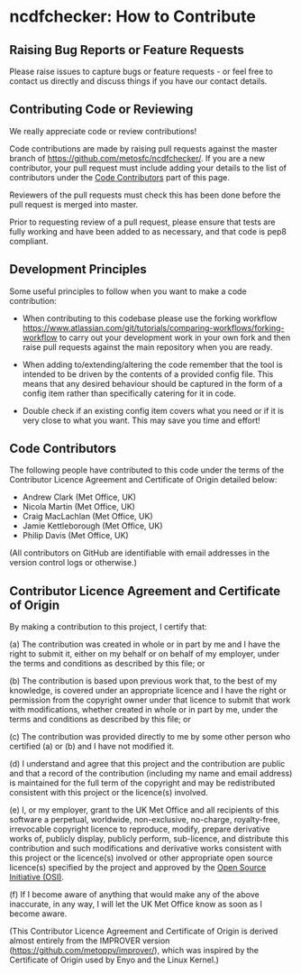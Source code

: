 # ncdfchecker: How to Contribute


## Raising Bug Reports or Feature Requests

Please raise issues to capture bugs or feature requests - or feel free
to contact us directly and discuss things if you have our contact details.


## Contributing Code or Reviewing

We really appreciate code or review contributions!

Code contributions are made by raising pull requests against the master
branch of https://github.com/metosfc/ncdfchecker/. If you are a new
contributor, your pull request must include adding your details to the list of
contributors under the [Code Contributors](#code-contributors) part of this
page.

Reviewers of the pull requests must check this has been done before the pull
request is merged into master.

Prior to requesting review of a pull request, please ensure that tests are
fully working and have been added to as necessary, and that code is pep8
compliant.

## Development Principles

Some useful principles to follow when you want to make a code contribution:

* When contributing to this codebase please use the forking workflow 
  https://www.atlassian.com/git/tutorials/comparing-workflows/forking-workflow
  to carry out your development work in your own fork and then raise pull requests
  against the main repository when you are ready.

* When adding to/extending/altering the code remember that the tool is intended
  to be driven by the contents of a provided config file. This means that any
  desired behaviour should be captured in the form of a config item rather than
  specifically catering for it in code.

* Double check if an existing config item covers what you need or if it is very
  close to what you want. This may save you time and effort!

## Code Contributors

The following people have contributed to this code under the terms of
the Contributor Licence Agreement and Certificate of Origin detailed
below:

* Andrew Clark (Met Office, UK)
* Nicola Martin (Met Office, UK)
* Craig MacLachlan (Met Office, UK)
* Jamie Kettleborough (Met Office, UK)
* Philip Davis (Met Office, UK)

(All contributors on GitHub are identifiable with email addresses in the
version control logs or otherwise.)


## Contributor Licence Agreement and Certificate of Origin

By making a contribution to this project, I certify that:

(a) The contribution was created in whole or in part by me and I have
    the right to submit it, either on my behalf or on behalf of my
    employer, under the terms and conditions as described by this file;
    or

(b) The contribution is based upon previous work that, to the best of
    my knowledge, is covered under an appropriate licence and I have
    the right or permission from the copyright owner under that licence
    to submit that work with modifications, whether created in whole or
    in part by me, under the terms and conditions as described by
    this file; or

(c) The contribution was provided directly to me by some other person
    who certified (a) or (b) and I have not modified it.

(d) I understand and agree that this project and the contribution
    are public and that a record of the contribution (including my
    name and email address) is maintained for the full term of the copyright
    and may be redistributed consistent with this project or the licence(s)
    involved.

(e) I, or my employer, grant to the UK Met Office and all recipients of
    this software a perpetual, worldwide, non-exclusive, no-charge,
    royalty-free, irrevocable copyright licence to reproduce, modify,
    prepare derivative works of, publicly display, publicly perform,
    sub-licence, and distribute this contribution and such modifications
    and derivative works consistent with this project or the licence(s)
    involved or other appropriate open source licence(s) specified by
    the project and approved by the
    [Open Source Initiative (OSI)](http://www.opensource.org/).

(f) If I become aware of anything that would make any of the above
    inaccurate, in any way, I will let the UK Met Office know as soon as
    I become aware.

(This Contributor Licence Agreement and Certificate of Origin is
derived almost entirely from the IMPROVER version
(https://github.com/metoppv/improver/), which was inspired by the Certificate
of Origin used by Enyo and the Linux Kernel.)
